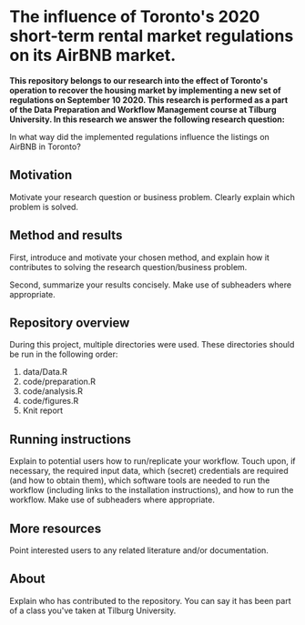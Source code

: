 # The influence of Toronto's 2020 short-term rental market regulations on its AirBNB market.

__This repository belongs to our research into the effect of Toronto's operation to recover the housing market by implementing a new set of regulations on September 10 2020. This research is performed as a part of the Data Preparation and Workflow Management course at Tilburg University. In this research we answer the following research question:__

In what way did the implemented regulations influence the listings on AirBNB in Toronto? 

## Motivation

Motivate your research question or business problem. Clearly explain which problem is solved.

## Method and results

First, introduce and motivate your chosen method, and explain how it contributes to solving the research question/business problem.

Second, summarize your results concisely. Make use of subheaders where appropriate.

## Repository overview

During this project, multiple directories were used. These directories should be run in the following order:

1. data/Data.R
2. code/preparation.R
3. code/analysis.R
4. code/figures.R
5. Knit report

## Running instructions

Explain to potential users how to run/replicate your workflow. Touch upon, if necessary, the required input data, which (secret) credentials are required (and how to obtain them), which software tools are needed to run the workflow (including links to the installation instructions), and how to run the workflow. Make use of subheaders where appropriate.

## More resources

Point interested users to any related literature and/or documentation.

## About

Explain who has contributed to the repository. You can say it has been part of a class you've taken at Tilburg University.
